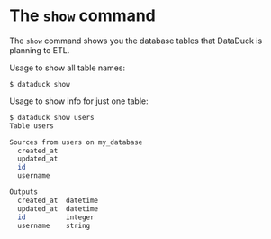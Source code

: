 # The `show` command

The `show` command shows you the database tables that DataDuck is planning to ETL.

Usage to show all table names:

`$ dataduck show`


Usage to show info for just one table:

```bash
$ dataduck show users
Table users

Sources from users on my_database
  created_at
  updated_at
  id
  username

Outputs 
  created_at  datetime
  updated_at  datetime
  id          integer
  username    string
```
